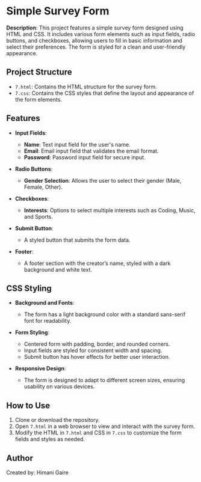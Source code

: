 # Simple Survey Form

**Description**: This project features a simple survey form designed using HTML and CSS. It includes various form elements such as input fields, radio buttons, and checkboxes, allowing users to fill in basic information and select their preferences. The form is styled for a clean and user-friendly appearance.

## Project Structure

- `7.html`: Contains the HTML structure for the survey form.
- `7.css`: Contains the CSS styles that define the layout and appearance of the form elements.

## Features

- **Input Fields**: 
  - **Name**: Text input field for the user's name.
  - **Email**: Email input field that validates the email format.
  - **Password**: Password input field for secure input.

- **Radio Buttons**:
  - **Gender Selection**: Allows the user to select their gender (Male, Female, Other).

- **Checkboxes**:
  - **Interests**: Options to select multiple interests such as Coding, Music, and Sports.

- **Submit Button**: 
  - A styled button that submits the form data.

- **Footer**: 
  - A footer section with the creator’s name, styled with a dark background and white text.

## CSS Styling

- **Background and Fonts**:
  - The form has a light background color with a standard sans-serif font for readability.
  
- **Form Styling**:
  - Centered form with padding, border, and rounded corners.
  - Input fields are styled for consistent width and spacing.
  - Submit button has hover effects for better user interaction.

- **Responsive Design**:
  - The form is designed to adapt to different screen sizes, ensuring usability on various devices.

## How to Use

1. Clone or download the repository.
2. Open `7.html` in a web browser to view and interact with the survey form.
3. Modify the HTML in `7.html` and CSS in `7.css` to customize the form fields and styles as needed.

## Author

Created by: Himani Gaire
